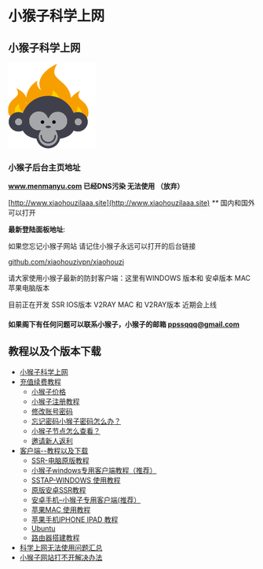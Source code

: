 # 小猴子科学上网

## 小猴子科学上网

![](.gitbook/assets/12323.png)

### **小猴子后台主页地址**

**www.menmanyu.com 已经DNS污染 无法使用 （放弃）**

[http://www.xiaohouzilaaa.site](http://www.xiaohouzilaaa.site) _\*\*_ 国内和国外可以打开

**最新登陆面板地址**:

如果您忘记小猴子网站 请记住小猴子永远可以打开的后台链接

[github.com/xiaohouzivpn/xiaohouzi](https://github.com/xiaohouzivpn/xiaohouzi)

请大家使用小猴子最新的防封客户端：这里有WINDOWS 版本和 安卓版本 MAC苹果电脑版本

目前正在开发 SSR IOS版本 V2RAY MAC 和 V2RAY版本 近期会上线

#### 如果阁下有任何问题可以联系小猴子，小猴子的邮箱 ppssqqq@gmail.com

## 教程以及个版本下载

* [小猴子科学上网](./)
* [充值续费教程](chong-zhi-xu-fei-jiao-cheng/)
  * [小猴子价格](chong-zhi-xu-fei-jiao-cheng/xiao-hou-zi-jia-ge.md)
  * [小猴子注册教程](chong-zhi-xu-fei-jiao-cheng/xiao-hou-zi-zhu-ce-jiao-cheng.md)
  * [修改账号密码](chong-zhi-xu-fei-jiao-cheng/xiu-gai-zhang-hao-mi-ma.md)
  * [忘记密码小猴子密码怎么办？](chong-zhi-xu-fei-jiao-cheng/wang-ji-mi-ma-xiao-hou-zi-mi-ma-zen-me-ban.md)
  * [小猴子节点怎么查看？](chong-zhi-xu-fei-jiao-cheng/jie-dian-cha-kan.md)
  * [邀请新人返利](chong-zhi-xu-fei-jiao-cheng/yao-qing-xin-ren-fan-li.md)
* [客户端--教程以及下载](untitled/)
  * [SSR-电脑原版教程](untitled/ssr-dian-nao-yuan-ban-jiao-cheng.md)
  * [小猴子windows专用客户端教程（推荐）](./)
  * [SSTAP-WINDOWS 使用教程](untitled/untitled-2.md)
  * [原版安卓SSR教程](untitled/untitled-1.md)
  * [安卓手机–小猴子专用客户端\(推荐）](untitled/untitled.md)
  * [苹果MAC 使用教程](untitled/ping-guo-mac-shi-yong-jiao-cheng.md)
  * [苹果手机IPHONE IPAD 教程](untitled/ping-guo-shou-ji-iphone-ipad-jiao-cheng.md)
  * [Ubuntu](untitled/ubuntu.md)
  * [路由器搭建教程](untitled/lu-you-qi-da-jian-jiao-cheng.md)
* [科学上网无法使用问题汇总](ke-xue-shang-wang-wu-fa-shi-yong-wen-ti-hui-zong.md)
* [小猴子网站打不开解决办法](xiao-hou-zi-wang-zhan-da-bu-kai.md)

